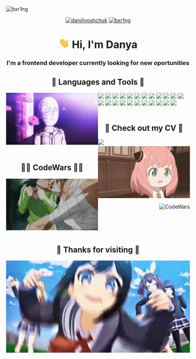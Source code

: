 <p align="left"> <img src="https://komarev.com/ghpvc/?username=bxr1ng&label=Profile%20views&color=ff69b4&style=flat-square" alt="bxr1ng" /> </p>

<p align="center">
<a href="https://linkedin.com/in/daniilvoshchuk" target="blank"><img src="https://cdn-icons-png.flaticon.com/512/2111/2111499.png" alt="daniilvoshchuk" width="30"></a>
<a href="https://t.me/bxr1ng" target="blank"><img src="https://cdn-icons-png.flaticon.com/512/2111/2111644.png" alt="bxr1ng" width="30"></a>
</p>

<h1 align="center"><img src="./assets/wave.gif" width="30"> Hi, I'm Danya</h1>
<h3 align="center">I'm a frontend developer currently looking for new oportunities</h3>

<h2 align="center">🤖 Languages and Tools 🤖</h2>
<div>
    <img align="left" src="./assets/onepunchman.gif" width="50%">
    	<img src="https://img.shields.io/badge/-HTML-0a0a0a?style=flat-square&logo=html5" height="25px">
    	<img src="https://img.shields.io/badge/-CSS-0a0a0a?style=flat-square&logo=css3" height="25px">
    	<img src="https://img.shields.io/badge/-JS-0a0a0a?style=flat-square&logo=javascript" height="25px">
    	<img src="https://img.shields.io/badge/-React-0a0a0a?style=flat-square&logo=react" height="25px">
    	<img src="https://img.shields.io/badge/-Node.js-0a0a0a?style=flat-square&logo=node.js" height="25px">
    	<img src="https://img.shields.io/badge/-Express-0a0a0a?style=flat-square&logo=express" height="25px">
    	<img src="https://img.shields.io/badge/-React Router-0a0a0a?style=flat-square&logo=react-router" height="25px">
    	<img src="https://img.shields.io/badge/-Redux Toolkit-0a0a0a?style=flat-square&logo=redux" height="25px">
    	<img src="https://img.shields.io/badge/-Redux Saga-0a0a0a?style=flat-square&logo=redux-saga" height="25px">
    	<img src="https://img.shields.io/badge/-Material UI-0a0a0a?style=flat-square&logo=mui" height="25px">
    	<img src="https://img.shields.io/badge/-Sequelize-0a0a0a?style=flat-square&logo=sequelize" height="25px">
    	<img src="https://img.shields.io/badge/-Sass-0a0a0a?style=flat-square&logo=sass" height="25px">
    	<img src="https://img.shields.io/badge/-Jest-0a0a0a?style=flat-square&logo=jest" height="25px">
    	<img src="https://img.shields.io/badge/-Mocha-0a0a0a?style=flat-square&logo=mocha" height="25px">
    	<img src="https://img.shields.io/badge/-Selenium-0a0a0a?style=flat-square&logo=selenium" height="25px">
    	<img src="https://img.shields.io/badge/-MS SQL-0a0a0a?style=flat-square&logo=microsoft-sql-server" height="25px">
    	<img src="https://img.shields.io/badge/-Oracle-0a0a0a?style=flat-square&logo=oracle" height="25px">
    	<img src="https://img.shields.io/badge/-PostgreSQL-0a0a0a?style=flat-square&logo=postgresql" height="25px">
    	<img src="https://img.shields.io/badge/-Jenkins-0a0a0a?style=flat-square&logo=jenkins" height="25px">
    	<img src="https://img.shields.io/badge/-WordPress-0a0a0a?style=flat-square&logo=wordpress" height="25px">
    	<img src="https://img.shields.io/badge/-Photoshop-0a0a0a?style=flat-square&logo=adobe-photoshop" height="25px">
    	<img src="https://img.shields.io/badge/-Illustrator-0a0a0a?style=flat-square&logo=adobe-illustrator" height="25px">
    	<img src="https://img.shields.io/badge/-Figma-0a0a0a?style=flat-square&logo=figma" height="25px">
</div>
<br>





<h2 align="center">📄 Check out my CV 📄</h2>
<div>
	<a href="https://drive.google.com/file/d/1zNXnggXMbF8CkqTXFJQyAgnHcbn4WulU/view?usp=sharing" target="blank">
        <img src="https://cdn-icons-png.flaticon.com/512/3135/3135692.png" width="25%">
	</a>
    <img align="right" src="./assets/anya.gif" width="50%">
</div>

<br>

<h2 align="center">👨‍💻 CodeWars 👨‍💻</h2>
<div>
    <img align="left" src="./assets/fight.gif" width="50%">
    <a href="https://www.codewars.com/users/bxr1nG" target="blank">
        <br><br><br><br>
        <img align="right" src="https://www.codewars.com/users/bxr1nG/badges/large" alt="CodeWars">
        <br><br><br><br><br>
    </a>
</div>



<h2 align="center">🕺 Thanks for visiting 💃</h2>
    <img align="center" src="./assets/dance.gif" width="100%">

